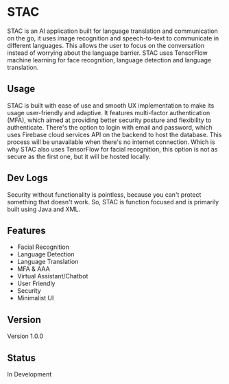 # STAC
STAC is an AI application built for language translation and communication on the go, it uses image recognition and speech-to-text to communicate in different languages. This allows the user to focus on the conversation instead of worrying about the language barrier. STAC uses TensorFlow machine learning for face recognition, language detection and language translation.

## Usage
STAC is built with ease of use and smooth UX implementation to make its usage user-friendly and adaptive. It features multi-factor authentication (MFA), which aimed at providing better security posture and flexibility to authenticate. There's the option to login with email and password, which uses Firebase cloud services API on the backend to host the database. This process will be unavailable when there's no internet connection. Which is why STAC also uses TensorFlow for facial recognition, this option is not as secure as the first one, but it will be hosted locally.

## Dev Logs
Security without functionality is pointless, because you can't protect something that doesn't work. So, STAC is function focused and is primarily built using Java and XML. 

## Features
* Facial Recognition
* Language Detection
* Language Translation
* MFA & AAA
* Virtual Assistant/Chatbot
* User Friendly
* Security
* Minimalist UI 

## Version
Version 1.0.0 

## Status
In Development
